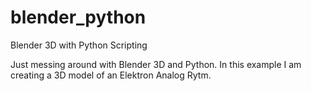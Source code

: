 # blender_python
Blender 3D with Python Scripting

Just messing around with Blender 3D and Python. In this example I am creating a 3D model of an Elektron Analog Rytm.
